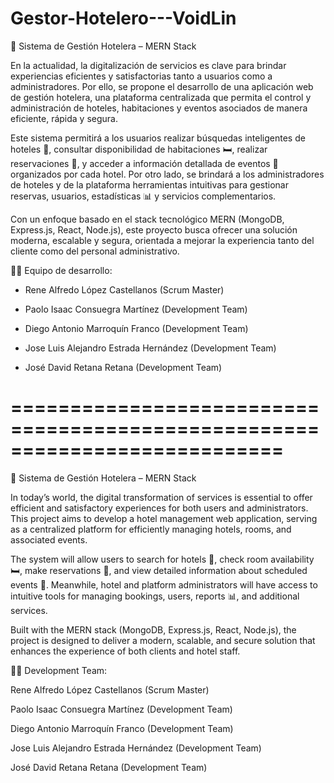 # Gestor-Hotelero---VoidLin

🏨 Sistema de Gestión Hotelera – MERN Stack

En la actualidad, la digitalización de servicios es clave para brindar experiencias eficientes y satisfactorias tanto a usuarios como a administradores. Por ello, se propone el desarrollo de una aplicación web de gestión hotelera, una plataforma centralizada que permita el control y administración de hoteles, habitaciones y eventos asociados de manera eficiente, rápida y segura.

Este sistema permitirá a los usuarios realizar búsquedas inteligentes de hoteles 🏨, consultar disponibilidad de habitaciones 🛏️, realizar reservaciones 📅, y acceder a información detallada de eventos 🎉 organizados por cada hotel. Por otro lado, se brindará a los administradores de hoteles y de la plataforma herramientas intuitivas para gestionar reservas, usuarios, estadísticas 📊 y servicios complementarios.

Con un enfoque basado en el stack tecnológico MERN (MongoDB, Express.js, React, Node.js), este proyecto busca ofrecer una solución moderna, escalable y segura, orientada a mejorar la experiencia tanto del cliente como del personal administrativo.

👨‍💻 Equipo de desarrollo:

- Rene Alfredo López Castellanos (Scrum Master)

- Paolo Isaac Consuegra Martínez (Development Team)

- Diego Antonio Marroquín Franco (Development Team)

- Jose Luis Alejandro Estrada Hernández (Development Team)

- José David Retana Retana (Development Team)

===========================================================================
===========================================================================

🏨 Sistema de Gestión Hotelera – MERN Stack

In today’s world, the digital transformation of services is essential to offer efficient and satisfactory experiences for both users and administrators. This project aims to develop a hotel management web application, serving as a centralized platform for efficiently managing hotels, rooms, and associated events.

The system will allow users to search for hotels 🏨, check room availability 🛏️, make reservations 📅, and view detailed information about scheduled events 🎉. Meanwhile, hotel and platform administrators will have access to intuitive tools for managing bookings, users, reports 📊, and additional services.

Built with the MERN stack (MongoDB, Express.js, React, Node.js), the project is designed to deliver a modern, scalable, and secure solution that enhances the experience of both clients and hotel staff.

👨‍💻 Development Team:

Rene Alfredo López Castellanos (Scrum Master)

Paolo Isaac Consuegra Martínez (Development Team)

Diego Antonio Marroquín Franco (Development Team)

Jose Luis Alejandro Estrada Hernández (Development Team)

José David Retana Retana (Development Team)
